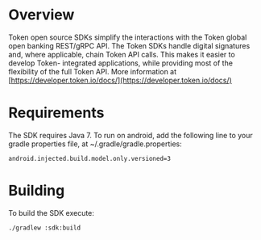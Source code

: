 Overview
========
Token open source SDKs simplify the interactions with the Token global open banking REST/gRPC API. 
The Token SDKs handle digital signatures and, where applicable, chain Token API calls. This makes 
it easier to develop Token- integrated applications, while providing most of the flexibility of 
the full Token API.
More information at [https://developer.token.io/docs/](https://developer.token.io/docs/)

Requirements
============
The SDK requires Java 7. To run on android, add the following line to your gradle properties file,
at ~/.gradle/gradle.properties:

```
android.injected.build.model.only.versioned=3
```

Building
========
To build the SDK execute:

```
./gradlew :sdk:build
```


